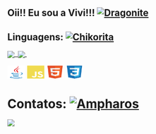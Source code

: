 ## Oii!! Eu sou a Vivi!!! [![Dragonite](https://img.pokemondb.net/sprites/black-white/anim/normal/dragonite.gif)](https://pokemondb.net/pokedex/dragonite)

## Linguagens: [![Chikorita](https://img.pokemondb.net/sprites/black-white/anim/shiny/chikorita.gif)](https://pokemondb.net/pokedex/chikorita)
<a href="https://github.com/goVIVIgo/github-readme-stats">
  <img height=180 align="center" src="https://github-readme-stats.vercel.app/api?username=goVIVIgo&theme=gruvbox_light" />&nbsp
</a>
<a href="https://github.com/goVIVIgo/convoychat">
  <img height=180 align="center" src="https://github-readme-stats.vercel.app/api/top-langs?username=goVIVIgo&layout=compact&langs_count=8&card_width=320&theme=gruvbox_light" />&nbsp
</a>

<div style="display: inline_block"><br>
   <img align="center" alt="Rafa-Java" height="30" width="40" src="https://raw.githubusercontent.com/devicons/devicon/master/icons/java/java-original.svg">
  <img align="center" alt="Rafa-Js" height="30" width="40" src="https://raw.githubusercontent.com/devicons/devicon/master/icons/javascript/javascript-plain.svg">
  <img align="center" alt="Rafa-HTML" height="30" width="40" src="https://raw.githubusercontent.com/devicons/devicon/master/icons/html5/html5-original.svg">
  <img align="center" alt="Rafa-CSS" height="30" width="40" src="https://raw.githubusercontent.com/devicons/devicon/master/icons/css3/css3-original.svg">
</div>

# Contatos: [![Ampharos](https://img.pokemondb.net/sprites/black-white/anim/normal/ampharos.gif)](https://pokemondb.net/pokedex/ampharos)
<div>  
  <a href = "mailto:vvdocodes@gmail.com"><img src="https://img.shields.io/badge/-Gmail-%23333?style=for-the-badge&logo=gmail&logoColor=yellow" target="_blank"></a>
</div>

